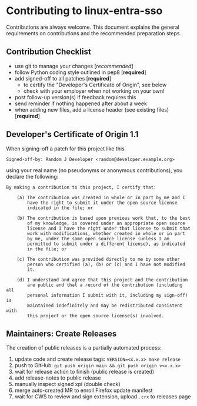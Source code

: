 <!--
SPDX-FileCopyrightText: Copyright 2024 Siemens AG
SPDX-License-Identifier: MPL-2.0
-->

# Contributing to linux-entra-sso

Contributions are always welcome. This document explains the
general requirements on contributions and the recommended preparation
steps.

## Contribution Checklist

- use git to manage your changes [*recommended*]
- follow Python coding style outlined in pep8 [**required**]
- add signed-off to all patches [**required**]
    - to certify the "Developer's Certificate of Origin", see below
    - check with your employer when not working on your own!
- post follow-up version(s) if feedback requires this
- send reminder if nothing happened after about a week
- when adding new files, add a license header (see existing files) [**required**]

Developer's Certificate of Origin 1.1
-------------------------------------

When signing-off a patch for this project like this

    Signed-off-by: Random J Developer <random@developer.example.org>

using your real name (no pseudonyms or anonymous contributions), you declare the
following:

    By making a contribution to this project, I certify that:

        (a) The contribution was created in whole or in part by me and I
            have the right to submit it under the open source license
            indicated in the file; or

        (b) The contribution is based upon previous work that, to the best
            of my knowledge, is covered under an appropriate open source
            license and I have the right under that license to submit that
            work with modifications, whether created in whole or in part
            by me, under the same open source license (unless I am
            permitted to submit under a different license), as indicated
            in the file; or

        (c) The contribution was provided directly to me by some other
            person who certified (a), (b) or (c) and I have not modified
            it.

        (d) I understand and agree that this project and the contribution
            are public and that a record of the contribution (including all
            personal information I submit with it, including my sign-off) is
            maintained indefinitely and may be redistributed consistent with
            this project or the open source license(s) involved.

## Maintainers: Create Releases

The creation of public releases is a partially automated process:

1. update code and create release tags: `VERSION=<x.x.x> make release`
2. push to GitHub: `git push origin main && git push origin v<x.x.x>`
3. wait for release action to finish (public release is created)
4. add release-notes to public release
5. manually inspect signed xpi (double check)
6. merge auto-created MR to enroll Firefox update manifest
7. wait for CWS to review and sign extension, upload `.crx` to releases page
